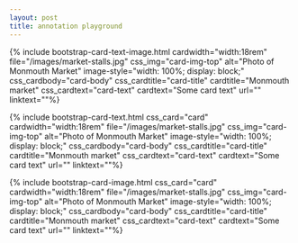 ```yaml
---
layout: post
title: annotation playground
---
```


{% include bootstrap-card-text-image.html cardwidth="width:18rem" 
file="/images/market-stalls.jpg" 
css_img="card-img-top"
alt="Photo of Monmouth Market"
image-style="width: 100%; display: block;"
css_cardbody="card-body"
css_cardtitle="card-title"
cardtitle="Monmouth market"
css_cardtext="card-text"
cardtext="Some card text"
url=""
linktext=""%}

{% include bootstrap-card-text.html css_card="card" cardwidth="width:18rem" 
file="/images/market-stalls.jpg" 
css_img="card-img-top"
alt="Photo of Monmouth Market"
image-style="width: 100%; display: block;"
css_cardbody="card-body"
css_cardtitle="card-title"
cardtitle="Monmouth market"
css_cardtext="card-text"
cardtext="Some card text"
url=""
linktext=""%}

{% include bootstrap-card-image.html css_card="card" cardwidth="width:18rem" 
file="/images/market-stalls.jpg" 
css_img="card-img-top"
alt="Photo of Monmouth Market"
image-style="width: 100%; display: block;"
css_cardbody="card-body"
css_cardtitle="card-title"
cardtitle="Monmouth market"
css_cardtext="card-text"
cardtext="Some card text"
url=""
linktext=""%}
